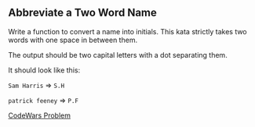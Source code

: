 ## Abbreviate a Two Word Name

Write a function to convert a name into initials. This kata strictly takes two words with one space in between them.

The output should be two capital letters with a dot separating them.

It should look like this:

`Sam Harris` => `S.H`

`patrick feeney` => `P.F`

[CodeWars Problem](https://www.codewars.com/kata/57eadb7ecd143f4c9c0000a3/train/python)
